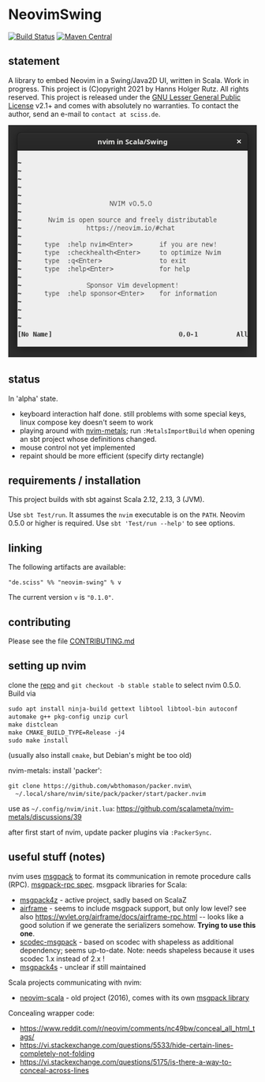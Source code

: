 # NeovimSwing

[![Build Status](https://github.com/Sciss/NeovimSwing/workflows/Scala%20CI/badge.svg?branch=main)](https://github.com/Sciss/NeovimSwing/actions?query=workflow%3A%22Scala+CI%22)
[![Maven Central](https://maven-badges.herokuapp.com/maven-central/de.sciss/neovim-swing_2.13/badge.svg)](https://maven-badges.herokuapp.com/maven-central/de.sciss/neovim-swing_2.13)

## statement

A library to embed Neovim in a Swing/Java2D UI, written in Scala. Work in progress.
This project is (C)opyright 2021
by Hanns Holger Rutz. All rights reserved. This project is released under 
the [GNU Lesser General Public License](https://github.com/Sciss/NeovimSwing/raw/main/LICENSE) v2.1+ and comes with
absolutely no warranties. To contact the author, send an e-mail to `contact at sciss.de`.

![screenshot](screenshot.png)

## status

In 'alpha' state.

- keyboard interaction half done. still problems with some special keys, linux compose key doesn't seem to work
- playing around with [nvim-metals](https://github.com/scalameta/nvim-metals/); run `:MetalsImportBuild` when opening 
  an sbt project whose definitions changed.
- mouse control not yet implemented
- repaint should be more efficient (specify dirty rectangle)

## requirements / installation

This project builds with sbt against Scala 2.12, 2.13, 3 (JVM).

Use `sbt Test/run`. It assumes the `nvim` executable is on the `PATH`. Neovim 0.5.0 or higher is required.
Use `sbt 'Test/run --help'` to see options.

## linking

The following artifacts are available:

    "de.sciss" %% "neovim-swing" % v

The current version `v` is `"0.1.0"`.

## contributing

Please see the file [CONTRIBUTING.md](CONTRIBUTING.md)

## setting up nvim

clone the [repo](https://github.com/neovim/neovim/) and `git checkout -b stable stable` to select nvim 0.5.0.
Build via

    sudo apt install ninja-build gettext libtool libtool-bin autoconf automake g++ pkg-config unzip curl
    make distclean
    make CMAKE_BUILD_TYPE=Release -j4
    sudo make install

(usually also install `cmake`, but Debian's might be too old)

nvim-metals: install 'packer':

    git clone https://github.com/wbthomason/packer.nvim\
      ~/.local/share/nvim/site/pack/packer/start/packer.nvim

use as `~/.config/nvim/init.lua`: https://github.com/scalameta/nvim-metals/discussions/39

after first start of nvim, update packer plugins via `:PackerSync`.

## useful stuff (notes)

nvim uses [msgpack](https://msgpack.org/) to format its communication in remote procedure calls (RPC).
[msgpack-rpc spec](https://github.com/msgpack-rpc/msgpack-rpc/blob/master/spec.md).
msgpack libraries for Scala:

- [msgpack4z](https://github.com/msgpack4z/msgpack4z-core) - active project, sadly based on ScalaZ
- [airframe](https://github.com/wvlet/airframe) - seems to include msgpack support, but only low level?
  see also https://wvlet.org/airframe/docs/airframe-rpc.html -- looks like a good solution if we generate
  the serializers somehow. **Trying to use this one**.
- [scodec-msgpack](https://github.com/xuwei-k/scodec-msgpack) - based on scodec with shapeless as additional 
   dependency; seems up-to-date. Note: needs shapeless because it uses
   scodec 1.x instead of 2.x !
- [msgpack4s](https://github.com/velvia/msgpack4s) - unclear if still maintained
  
Scala projects communicating with nvim:

- [neovim-scala](https://github.com/fuyumatsuri/neovim-scala) - old project (2016), comes with its own
  [msgpack library](https://github.com/fuyumatsuri/msgpack-rpc-scala)

Concealing wrapper code:

- https://www.reddit.com/r/neovim/comments/nc49bw/conceal_all_html_tags/
- https://vi.stackexchange.com/questions/5533/hide-certain-lines-completely-not-folding
- https://vi.stackexchange.com/questions/5175/is-there-a-way-to-conceal-across-lines
